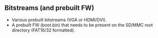 ## Bitstreams (and prebuilt FW)

* Various prebuilt bitstreams (VGA or HDMI/DVI).
* A prebuilt FW (boot.bin) that needs to be present on the SD/MMC root directory (FAT16/32 formatted).
